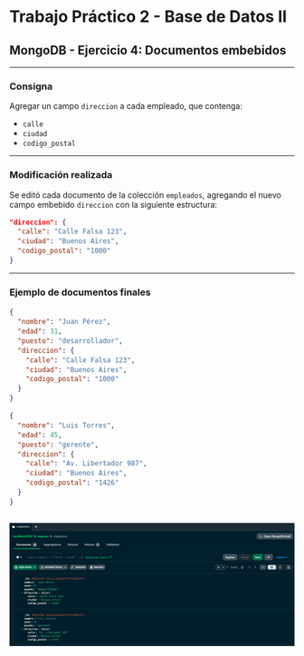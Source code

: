 
# Trabajo Práctico 2 - Base de Datos II
## MongoDB - Ejercicio 4: Documentos embebidos

---

### Consigna

Agregar un campo `direccion` a cada empleado, que contenga:

- `calle`
- `ciudad`
- `codigo_postal`

---

### Modificación realizada

Se editó cada documento de la colección `empleados`, agregando el nuevo campo embebido `direccion` con la siguiente estructura:

```json
"direccion": {
  "calle": "Calle Falsa 123",
  "ciudad": "Buenos Aires",
  "codigo_postal": "1000"
}
```

---

### Ejemplo de documentos finales

```json
{
  "nombre": "Juan Pérez",
  "edad": 31,
  "puesto": "desarrollador",
  "direccion": {
    "calle": "Calle Falsa 123",
    "ciudad": "Buenos Aires",
    "codigo_postal": "1000"
  }
}
```

```json
{
  "nombre": "Luis Torres",
  "edad": 45,
  "puesto": "gerente",
  "direccion": {
    "calle": "Av. Libertador 987",
    "ciudad": "Buenos Aires",
    "codigo_postal": "1426"
  }
}
```
![Captura final](img/captura-ej4.png)
---

